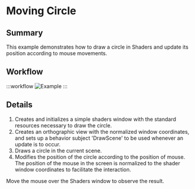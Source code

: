 # Moving Circle

## Summary
This example demonstrates how to draw a circle in Shaders and update its position according to mouse movements.

## Workflow

:::workflow
![Example](~/workflows/BonsaiExamples/BonVision/MovingCircle/MovingCircle.bonsai)
:::

## Details
1. Creates and initializes a simple shaders window with the standard resources necessary to draw the circle. 
2. Creates an orthographic view with the normalized window coordinates, and sets up a behavior subject 'DrawScene' to be used whenever an update is to occur.
3. Draws a circle in the current scene. 
4. Modifies the position of the circle according to the position of mouse. The position of the mouse in  the screen is normalized to the shader window coordinates to facilitate the interaction.

Move the mouse over the Shaders window to observe the result.



